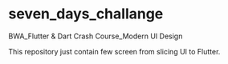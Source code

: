# seven_days_challange

BWA_Flutter & Dart Crash Course_Modern UI Design

This repository just contain few screen from slicing UI to Flutter.


